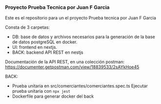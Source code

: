 ### Proyecto Prueba Tecnica por Juan F Garcia

Este es el repositorio para un el proyecto Prueba tecnica por Juan F Garcia

Consta de 3 carpetas:
- DB: base de datos y archivos necesarios para la generación de la base de datos postgreSQL en docker.
- UI: frontend en nextjs.
- BACK: backend API REST en nestjs


Documentación de la API REST, en una colección postman:
https://documenter.getpostman.com/view/18839533/2sAYkHoe45

BACK:
- Prueba unitaria en src/comerciantes/comerciantes.spec.ts 
    Ejecutar prueba unitaria con `npx jest`
- Dockerfile para generar docker del back

